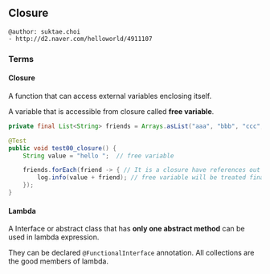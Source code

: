 ## Closure

```
@author: suktae.choi
- http://d2.naver.com/helloworld/4911107
```

### Terms
#### Closure
A function that can access external variables enclosing itself.

A variable that is accessible from closure called **free variable**.

```java
private final List<String> friends = Arrays.asList("aaa", "bbb", "ccc", "ddd");

@Test
public void test00_closure() {
    String value = "hello ";  // free variable

    friends.forEach(friend -> { // It is a closure have references out of lambda scope
        log.info(value + friend); // free variable will be treated final implicitly or should be declared final explicitly in definition
    });
}
```

#### Lambda
A Interface or abstract class that has **only one abstract method** can be used in lambda expression.

They can be declared `@FunctionalInterface` annotation. All collections are the good members of lambda.

